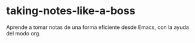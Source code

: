 # taking-notes-like-a-boss
Aprende a tomar notas de una forma eficiente desde Emacs, con la ayuda del modo org.
